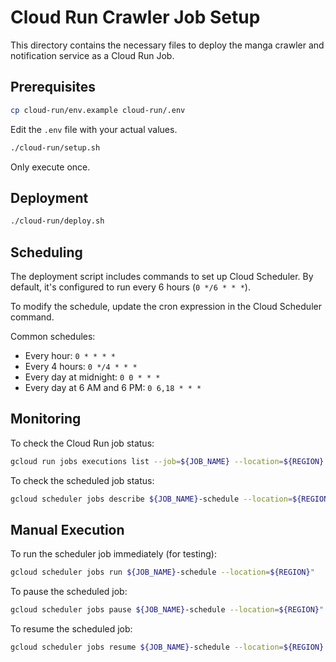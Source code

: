 # Cloud Run Crawler Job Setup

This directory contains the necessary files to deploy the manga crawler and notification service as a Cloud Run Job.

## Prerequisites

```zsh
cp cloud-run/env.example cloud-run/.env
```

Edit the `.env` file with your actual values.

```zsh
./cloud-run/setup.sh
```

Only execute once.

## Deployment

```zsh
./cloud-run/deploy.sh
```

## Scheduling

The deployment script includes commands to set up Cloud Scheduler. By default, it's configured to run every 6 hours (`0 */6 * * *`).

To modify the schedule, update the cron expression in the Cloud Scheduler command.

Common schedules:

- Every hour: `0 * * * *`
- Every 4 hours: `0 */4 * * *`
- Every day at midnight: `0 0 * * *`
- Every day at 6 AM and 6 PM: `0 6,18 * * *`

## Monitoring

To check the Cloud Run job status:

```zsh
gcloud run jobs executions list --job=${JOB_NAME} --location=${REGION}
```

To check the scheduled job status:

```zsh
gcloud scheduler jobs describe ${JOB_NAME}-schedule --location=${REGION}
```

## Manual Execution

To run the scheduler job immediately (for testing):

```zsh
gcloud scheduler jobs run ${JOB_NAME}-schedule --location=${REGION}"
```

To pause the scheduled job:

```zsh
gcloud scheduler jobs pause ${JOB_NAME}-schedule --location=${REGION}"
```

To resume the scheduled job:

```zsh
gcloud scheduler jobs resume ${JOB_NAME}-schedule --location=${REGION}
```
